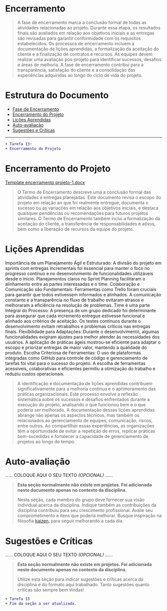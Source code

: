 # Encerramento

> A fase de encerramento marca a conclusão formal de todas as atividades relacionadas ao projeto. 
> Durante essa etapa, os resultados finais são avaliados em relação aos objetivos iniciais e as entregas são revisadas para garantir conformidade com os requisitos estabelecidos. 
> Os processos de encerramento incluem a documentação de lições aprendidas, a formalização da aceitação do cliente e a finalização de contratos e recursos. 
> As equipes devem realizar uma avaliação pós-projeto para identificar sucessos, desafios e áreas de melhoria. 
> A fase de encerramento contribui para a transparência, satisfação do cliente e a consolidação das experiências adquiridas ao longo do ciclo de vida do projeto.

# Estrutura do Documento

- [Fase de Encerramento](#encerramento)
- [Encerramento do Projeto](#encerramento-do-projeto)
- [Lições Aprendidas](#lições-aprendidas)
- [Auto-avaliação](#auto)
- [Sugestões e Críticas](#sugestões-e-críticas)

----
```diff
+ Tarefa 13:
+ Encerramento do Projeto
```

# Encerramento do Projeto

[Template encerramento projeto-1.docx](https://github.com/user-attachments/files/17952773/Template.encerramento.projeto-1.2.docx)


> O Termo de Encerramento descreve uma a conclusão formal das atividades e entregas planejadas. 
> Este documento revisa o escopo do projeto em relação ao que foi realmente entregue, documenta o sucesso ou as variações em relação aos objetivos iniciais, e destaca quaisquer pendências ou recomendações para futuros projetos similares. 
> O Termo de Encerramento também inclui a formalização da aceitação do cliente, a transferência de responsabilidades e ativos, bem como a liberação de recursos da equipe do projeto. 


# Lições Aprendidas

Importância de um Planejamento Ágil e Estruturado:
A divisão do projeto em sprints com entregas incrementais foi essencial para manter o foco no progresso contínuo e no desenvolvimento de funcionalidades utilizáveis desde o início. Planejamentos claros no Sprint Planning facilitaram o alinhamento entre as partes interessadas e o time.
Colaboração e Comunicação são Fundamentais:
Ferramentas como Trello foram cruciais para garantir que todos estivessem informados e alinhados. A comunicação constante e a transparência no fluxo de trabalho evitaram atrasos e melhoraram a eficiência na resolução de problemas.
Time é uma parte Integral do Processo:
A presença de um grupo dedicado foi determinante para assegurar que cada incremento entregue estivesse funcional e alinhado aos critérios de aceitação. Os testes contínuos durante o desenvolvimento evitam retrabalhos e problemas críticos nas entregas finais.
Flexibilidade para Adaptações:
Durante o desenvolvimento, algumas funcionalidades exigiram ajustes para melhor atender às necessidades dos usuários. A aplicação de práticas ágeis mostrou-se eficiente para adaptar o escopo e priorizar entregas de maior valor, mantendo a qualidade do produto.
Escolha Criteriosa de Ferramentas:
O uso de plataformas integradas como GitHub para controle de código e gerenciamento de tarefas foi vital para o sucesso do projeto. A escolha de ferramentas acessíveis, colaborativas e eficientes permitiu a otimização do trabalho e reduziu custos operacionais.

> A identificação e documentação de lições aprendidas contribuem significativamente para a melhoria contínua e o aprimoramento das práticas organizacionais. 
> Este processo envolve a reflexão sistemática sobre os sucessos e desafios enfrentados durante a execução do projeto, analisando o que funcionou bem e o que poderia ser melhorado. 
> A documentação dessas lições aprendidas abrange não apenas os aspectos técnicos, mas também os relacionados ao gerenciamento de equipes, comunicação, riscos, entre outros. 
> Ao compartilhar essas experiências, as organizações têm a oportunidade de evitar a repetição de erros, replicar práticas bem-sucedidas e fortalecer a capacidade de gerenciamento de projetos ao longo do tempo. 

# Auto-avaliação

......  COLOQUE AQUI O SEU TEXTO *(OPCIONAL)* ......

> **Esta seção normalmente não existe em projetos. Foi adicionada neste documento apenas no contexto da disciplina.**
>
> Nesta seção, cada membro do grupo deve fornecer sua visão individual acerca da disciplina.
> Indique também as contribuições da disciplina contribuiu para seu crescimento profissional.
> Avalie seu comprometimento e itens que poderia melhorar.
> Busque inspiração na filosofia [kaizen](https://pt.wikipedia.org/wiki/Kaizen), para seguir melhorando a cada dia.


# Sugestões e Críticas

......  COLOQUE AQUI O SEU TEXTO *(OPCIONAL)* ......

> **Esta seção normalmente não existe em projetos. Foi adicionada neste documento apenas no contexto da disciplina.**
>
> Utilize esta seção para indicar sugestões e críticas acerca da disciplina e do formato aqui trabalhado.
> Tanto sugestões quanto críticas são sempre bem vindas!


```diff
+ Tarefa 13
+ Fim da seção a ser atualizada.
```


